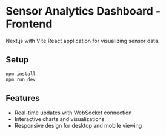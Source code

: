 # Sensor Analytics Dashboard - Frontend

Next.js with Vite React application for visualizing sensor data.

## Setup

```bash
npm install
npm run dev
```

## Features

- Real-time updates with WebSocket connection
- Interactive charts and visualizations
- Responsive design for desktop and mobile viewing
